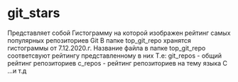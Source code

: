 # git_stars
Представляет собой Гистограмму на которой изображен рейтинг самых популярных репозиториев Git
В папке top_git_repo хранятся гистограммы от 7.12.2020.г.
Название файла в папке top_git_repo соответсвуют рейтингу представленному в них
Т.е: 
   git_repos - общий рейтинг репозиториев
   c_repos - рейтинг репозиториев на тему языка С
   ...и т.д
